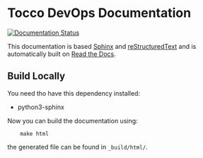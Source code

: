 # Tocco DevOps Documentation

[![Documentation Status](https://readthedocs.org/projects/tocco-devops-docs/badge/?version=latest)](https://tocco-devops-docs.readthedocs.io/en/latest/?badge=latest)

This documentation is based [Sphinx](http://www.sphinx-doc.org/en/stable/) and
[reStructuredText](www.sphinx-doc.org/en/stable/rest.html) and is automatically built on
[Read the Docs](https://readthedocs.org/projects/tocco-devops-docs/).

## Build Locally

You need tho have this dependency installed:

* python3-sphinx

Now you can build the documentation using:

```
    make html
```

the generated file can be found in `_build/html/`.
